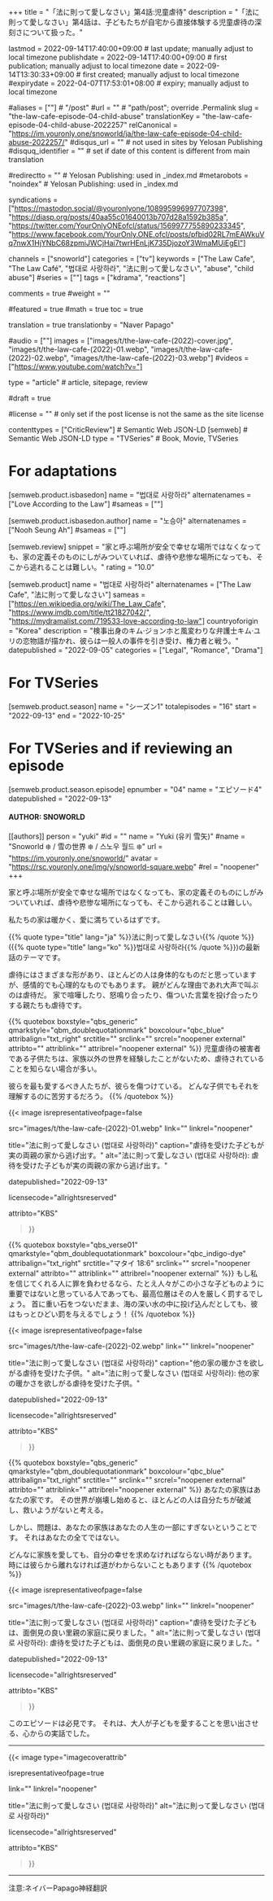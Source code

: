 +++
title = "「法に則って愛しなさい」第4話:児童虐待"
description = "「法に則って愛しなさい」第4話は、子どもたちが自宅から直接体験する児童虐待の深刻さについて扱った。"

lastmod = 2022-09-14T17:40:00+09:00                 # last update; manually adjust to local timezone
publishdate = 2022-09-14T17:40:00+09:00             # first publication; manually adjust to local timezone
date = 2022-09-14T13:30:33+09:00                    # first created; manually adjust to local timezone
#expirydate = 2022-04-07T17:53:01+08:00              # expiry; manually adjust to local timezone

#aliases = [""]                                        # "/post"
#url = ""                                              # "path/post"; override .Permalink
slug = "the-law-cafe-episode-04-child-abuse"
translationKey = "the-law-cafe-episode-04-child-abuse-2022257"
relCanonical = "https://im.youronly.one/snoworld/ja/the-law-cafe-episode-04-child-abuse-2022257/"
#disqus_url = ""                                       # not used in sites by Yelosan Publishing
#disquq_identifier = ""                                # set if date of this content is different from main translation

#redirectto = ""                                       # Yelosan Publishing: used in _index.md
#metarobots = "noindex"                                # Yelosan Publishing: used in _index.md

syndications = ["https://mastodon.social/@youronlyone/108995996997707398", "https://diasp.org/posts/40aa55c01640013b707d28a1592b385a", "https://twitter.com/YourOnlyONEofcl/status/1569977755890233345", "https://www.facebook.com/YourOnly.ONE.ofcl/posts/pfbid02RL7mEAWkuVq7nwX1HjYNbC68zpmiJWCjHai7twrHEnLjK735DjozoY3WmaMUiEgEl"]

channels = ["snoworld"]
categories = ["tv"]
keywords = ["The Law Cafe", "The Law Café", "법대로 사랑하라", "法に則って愛しなさい", "abuse", "child abuse"]
#series = [""]
tags = ["kdrama", "reactions"]

comments = true
#weight = ""

#featured = true
#math = true
toc = true

translation = true
translationby = "Naver Papago"

#audio = [""]
images = ["images/t/the-law-cafe-(2022)-cover.jpg", "images/t/the-law-cafe-(2022)-01.webp", "images/t/the-law-cafe-(2022)-02.webp", "images/t/the-law-cafe-(2022)-03.webp"]
#videos = ["https://www.youtube.com/watch?v="]

type = "article"                                             # article, sitepage, review

#draft = true

#license = ""                                          # only set if the post license is not the same as the site license

contenttypes = ["CriticReview"]                                                   # Semantic Web JSON-LD
[semweb]                                                              # Semantic Web JSON-LD
  type = "TVSeries"                                                           # Book, Movie, TVSeries

# For adaptations
[semweb.product.isbasedon]
  name = "법대로 사랑하라"
  alternatenames = ["Love According to the Law"]
  #sameas = [""]

[semweb.product.isbasedon.author]
  name = "노승아"
  alternatenames = ["Nooh Seung Ah"]
  #sameas = [""]

[semweb.review]
  snippet = "家と呼ぶ場所が安全で幸せな場所ではなくなっても、家の定義そのものにしがみついていれば、虐待や悲惨な場所になっても、そこから逃れることは難しい。"
  rating = "10.0"

[semweb.product]
  name = "법대로 사랑하라"
  alternatenames = ["The Law Cafe", "法に則って愛しなさい"]
  sameas = ["https://en.wikipedia.org/wiki/The_Law_Cafe", "https://www.imdb.com/title/tt21827042/", "https://mydramalist.com/719533-love-according-to-law"]
  countryoforigin = "Korea"
  description = "検事出身のキム·ジョンホと風変わりな弁護士キム·ユリの恋物語が描かれ、彼らは一般人の事件を引き受け、権力者と戦う。"
  datepublished = "2022-09-05"
  categories = ["Legal", "Romance", "Drama"]

# For TVSeries
[semweb.product.season]
  name = "シーズン1"
  totalepisodes = "16"
  start = "2022-09-13"
  end = "2022-10-25"

# For TVSeries and if reviewing an episode
[semweb.product.season.episode]
  epnumber = "04"
  name = "エピソード4"
  datepublished = "2022-09-13"

#### AUTHOR: SNOWORLD ####
[[authors]]
  person = "yuki"
  #id = ""
  name = "Yuki (유키 雪矢)"
  #name = "Snoworld ❄️ / 雪の世界 ❄️ / 스노우 월드 ❄️"
  url = "https://im.youronly.one/snoworld/"
  avatar = "https://rsc.youronly.one/img/y/snoworld-square.webp"
  #rel = "noopener"
+++

家と呼ぶ場所が安全で幸せな場所ではなくなっても、家の定義そのものにしがみついていれば、虐待や悲惨な場所になっても、そこから逃れることは難しい。

<!--more-->

私たちの家は暖かく、愛に満ちているはずです。

{{% quote type="title" lang="ja" %}}法に則って愛しなさい{{% /quote %}} ({{% quote type="title" lang="ko" %}}법대로 사랑하라{{% /quote %}})の最新話のテーマです。

虐待にはさまざまな形があり、ほとんどの人は身体的なものだと思っていますが、感情的でも心理的なものでもあります。 親がどんな理由であれ大声で叫ぶのは虐待だ。 家で喧嘩したり、怒鳴り合ったり、傷ついた言葉を投げ合ったりする親たちも虐待です。

{{% quotebox boxstyle="qbs_generic" qmarkstyle="qbm_doublequotationmark" boxcolour="qbc_blue" attribalign="txt_right" srctitle="" srclink="" srcrel="noopener external" attribto="" attriblink="" attribrel="noopener external" %}}
児童虐待の被害者である子供たちは、家族以外の世界を経験したことがないため、虐待されていることを知らない場合が多い。

彼らを最も愛するべき人たちが、彼らを傷つけている。 どんな子供でもそれを理解するのに苦労するだろう。
{{% /quotebox %}}

{{< image
  isrepresentativeofpage=false

  src="images/t/the-law-cafe-(2022)-01.webp"
  link=""
  linkrel="noopener"

  title="法に則って愛しなさい (법대로 사랑하라)"
  caption="虐待を受けた子どもが実の両親の家から逃げ出す。"
  alt="法に則って愛しなさい (법대로 사랑하라): 虐待を受けた子どもが実の両親の家から逃げ出す。"

  datepublished="2022-09-13"

  licensecode="allrightsreserved"

  attribto="KBS"
>}}

{{% quotebox boxstyle="qbs_verse01" qmarkstyle="qbm_doublequotationmark" boxcolour="qbc_indigo-dye" attribalign="txt_right" srctitle="マタイ 18:6" srclink="" srcrel="noopener external" attribto="" attriblink="" attribrel="noopener external" %}}
もし私を信じてくれる人に罪を負わせるなら、たとえ人々がこの小さな子どものように重要ではないと思っている人であっても、最高位層はその人を厳しく罰するでしょう。 首に重い石をつないだまま、海の深い水の中に投げ込んだとしても、彼はもっとひどい罰を与えるでしょう！
{{% /quotebox %}}

{{< image
  isrepresentativeofpage=false

  src="images/t/the-law-cafe-(2022)-02.webp"
  link=""
  linkrel="noopener"

  title="法に則って愛しなさい (법대로 사랑하라)"
  caption="他の家の暖かさを欲しがる虐待を受けた子供。"
  alt="法に則って愛しなさい (법대로 사랑하라): 他の家の暖かさを欲しがる虐待を受けた子供。"

  datepublished="2022-09-13"

  licensecode="allrightsreserved"

  attribto="KBS"
>}}

{{% quotebox boxstyle="qbs_generic" qmarkstyle="qbm_doublequotationmark" boxcolour="qbc_blue" attribalign="txt_right" srctitle="" srclink="" srcrel="noopener external" attribto="" attriblink="" attribrel="noopener external" %}}
あなたの家族はあなたの家です。 その世界が崩壊し始めると、ほとんどの人は自分たちが破滅し、救いようがないと考える。

しかし、問題は、あなたの家族はあなたの人生の一部にすぎないということです。 それはあなたの全てではない。

どんなに家族を愛しても、自分の幸せを求めなければならない時があります。 時には彼らから離れなければ道がわからないこともあります
{{% /quotebox %}}

{{< image
  isrepresentativeofpage=false

  src="images/t/the-law-cafe-(2022)-03.webp"
  link=""
  linkrel="noopener"

  title="法に則って愛しなさい (법대로 사랑하라)"
  caption="虐待を受けた子どもは、面倒見の良い里親の家庭に戻りました。"
  alt="法に則って愛しなさい (법대로 사랑하라): 虐待を受けた子どもは、面倒見の良い里親の家庭に戻りました。"

  datepublished="2022-09-13"

  licensecode="allrightsreserved"

  attribto="KBS"
>}}

このエピソードは必見です。 それは、大人が子どもを愛することを思い出させる、心からの実話でした。

---

{{< image
  type="imagecoverattrib"

  isrepresentativeofpage=true

  link=""
  linkrel="noopener"

  title="法に則って愛しなさい (법대로 사랑하라)"
  alt="法に則って愛しなさい (법대로 사랑하라)"

  licensecode="allrightsreserved"

  attribto="KBS"
>}}

---

注意:ネイバーPapago神経翻訳
